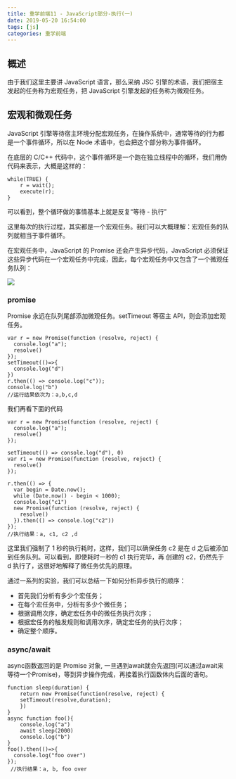 ```yaml
---
title: 重学前端11 - JavaScript部分-执行(一)
date: 2019-05-20 16:54:00
tags: [js]
categories: 重学前端
---
```


## 概述
由于我们这里主要讲 JavaScript 语言，那么采纳 JSC 引擎的术语，我们把宿主发起的任务称为宏观任务，把 JavaScript 引擎发起的任务称为微观任务。

<!-- more -->
## 宏观和微观任务

JavaScript 引擎等待宿主环境分配宏观任务，在操作系统中，通常等待的行为都是一个事件循环，所以在 Node 术语中，也会把这个部分称为事件循环。

在底层的 C/C++ 代码中，这个事件循环是一个跑在独立线程中的循环，我们用伪代码来表示，大概是这样的：

	
	while(TRUE) {
	    r = wait();
	    execute(r);
	}

可以看到，整个循环做的事情基本上就是反复“等待 - 执行”  

这里每次的执行过程，其实都是一个宏观任务。我们可以大概理解：宏观任务的队列就相当于事件循环。

在宏观任务中，JavaScript 的 Promise 还会产生异步代码，JavaScript 必须保证这些异步代码在一个宏观任务中完成，因此，每个宏观任务中又包含了一个微观任务队列：


![](11-1.jpg)

### promise
Promise 永远在队列尾部添加微观任务。setTimeout 等宿主 API，则会添加宏观任务。


    var r = new Promise(function (resolve, reject) {
      console.log("a");
      resolve()
    });
    setTimeout(()=>{
      console.log("d")
    })
    r.then(() => console.log("c"));
    console.log("b")
    //运行结果依次为：a,b,c,d

我们再看下面的代码

    var r = new Promise(function (resolve, reject) {
      console.log("a");
      resolve()
    });

    setTimeout(() => console.log("d"), 0)
    var r1 = new Promise(function (resolve, reject) {
      resolve()
    });

    r.then(() => {
      var begin = Date.now();
      while (Date.now() - begin < 1000);
      console.log("c1")
      new Promise(function (resolve, reject) {
        resolve()
      }).then(() => console.log("c2"))
    });
    //执行结果：a, c1, c2 ,d

这里我们强制了 1 秒的执行耗时，这样，我们可以确保任务 c2 是在 d 之后被添加到任务队列。可以看到，即使耗时一秒的 c1 执行完毕，再 创建的 c2，仍然先于 d 执行了，这很好地解释了微任务优先的原理。

通过一系列的实验，我们可以总结一下如何分析异步执行的顺序：

- 首先我们分析有多少个宏任务；
- 在每个宏任务中，分析有多少个微任务；
- 根据调用次序，确定宏任务中的微任务执行次序；
- 根据宏任务的触发规则和调用次序，确定宏任务的执行次序；
- 确定整个顺序。

### async/await

async函数返回的是 Promise 对象, 一旦遇到await就会先返回(可以通过await来等待一个Promise)，等到异步操作完成，再接着执行函数体内后面的语句。

	function sleep(duration) {
        return new Promise(function(resolve, reject) {
        setTimeout(resolve,duration);
        })
    }
    async function foo(){
        console.log("a")
        await sleep(2000)
        console.log("b")
    }
    foo().then(()=>{
      console.log("foo over")
    });
     //执行结果：a, b, foo over

